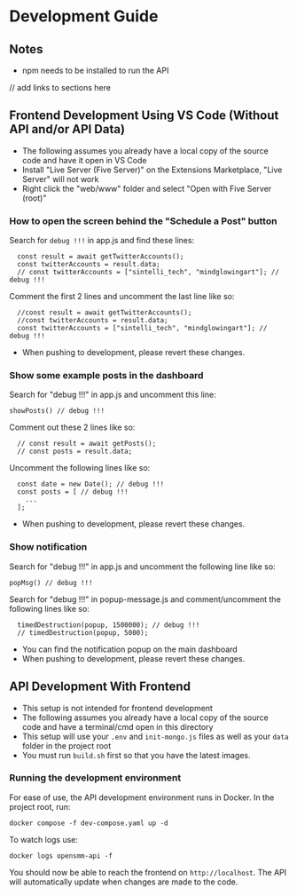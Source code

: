 # Development Guide

## Notes

- npm needs to be installed to run the API

// add links to sections here

## Frontend Development Using VS Code (Without API and/or API Data)

- The following assumes you already have a local copy of the source code and have it open in VS Code
- Install "Live Server (Five Server)" on the Extensions Marketplace, "Live Server" will not work
- Right click the "web/www" folder and select "Open with Five Server (root)"

### How to open the screen behind the "Schedule a Post" button

 Search for `debug !!!` in app.js and find these lines:
```
  const result = await getTwitterAccounts();
  const twitterAccounts = result.data;
  // const twitterAccounts = ["sintelli_tech", "mindglowingart"]; // debug !!!
```

Comment the first 2 lines and uncomment the last line like so:
```
  //const result = await getTwitterAccounts();
  //const twitterAccounts = result.data;
  const twitterAccounts = ["sintelli_tech", "mindglowingart"]; // debug !!!
```

- When pushing to development, please revert these changes.

### Show some example posts in the dashboard

Search for "debug !!!" in app.js and uncomment this line:
```
showPosts() // debug !!!
```

Comment out these 2 lines like so:
```
  // const result = await getPosts();
  // const posts = result.data;
```

Uncomment the following lines like so:
```
  const date = new Date(); // debug !!!
  const posts = [ // debug !!!
    ...
  ];
```

- When pushing to development, please revert these changes.

### Show notification

Search for "debug !!!" in app.js and uncomment the following line like so:
```
popMsg() // debug !!!
```

Search for "debug !!!" in popup-message.js and comment/uncomment the following lines like so:
```
  timedDestruction(popup, 1500000); // debug !!!
  // timedDestruction(popup, 5000);
```

- You can find the notification popup on the main dashboard
- When pushing to development, please revert these changes.

## API Development With Frontend

- This setup is not intended for frontend development
- The following assumes you already have a local copy of the source code and have a terminal/cmd open in this directory
- This setup will use your `.env` and `init-mongo.js` files as well as your `data` folder in the project root
- You must run `build.sh` first so that you have the latest images.


### Running the development environment

For ease of use, the API development environment runs in Docker. In the project root, run:
```
docker compose -f dev-compose.yaml up -d
```

To watch logs use:
```
docker logs opensmm-api -f
```

You should now be able to reach the frontend on `http://localhost`. The API will automatically update when changes are made to the code.
